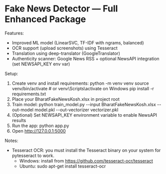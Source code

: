 # Fake News Detector — Full Enhanced Package

Features:
- Improved ML model (LinearSVC, TF-IDF with ngrams, balanced)
- OCR support (upload screenshots) using Tesseract
- Translation using deep-translator (GoogleTranslator)
- Authenticity scanner: Google News RSS + optional NewsAPI integration (set NEWSAPI_KEY env var)

Setup:
1. Create venv and install requirements:
   python -m venv venv
   source venv/bin/activate   # or venv\Scripts\activate on Windows
   pip install -r requirements.txt
2. Place your BharatFakeNewsKosh.xlsx in project root
3. Train model:
   python train_model.py --input BharatFakeNewsKosh.xlsx --out-model model.pkl --out-vectorizer vectorizer.pkl
4. (Optional) Set NEWSAPI_KEY environment variable to enable NewsAPI results
5. Run the app:
   python app.py
6. Open http://127.0.0.1:5000

Notes:
- Tesseract OCR: you must install the Tesseract binary on your system for pytesseract to work.
  - Windows: install from https://github.com/tesseract-ocr/tesseract
  - Ubuntu: sudo apt-get install tesseract-ocr

